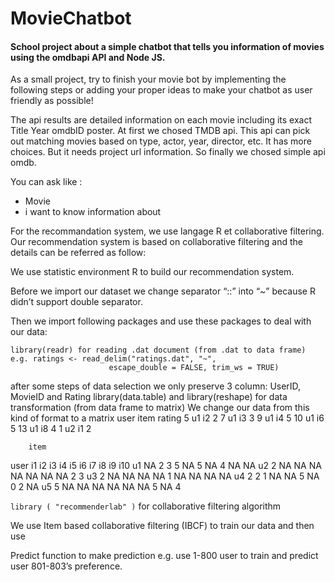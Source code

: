 # MovieChatbot

#### School project about a simple chatbot that tells you information of movies using the omdbapi API and Node JS.

As a small project, try to finish your movie bot by implementing the following steps or adding your proper ideas to make your chatbot as user friendly as possible!

The api results are detailed information on each movie including its exact Title Year omdbID poster. At first we chosed TMDB api. This api can pick out matching movies based on type, actor, year, director, etc. It has more choices. But it needs project url information. So finally we chosed simple api omdb.

You can ask like : 
- Movie <Moviename>
- i want to know information about <MovieName>
  
 For the recommandation system, we use langage R et collaborative filtering. 
 Our recommendation system is based on collaborative filtering and the details can be referred as follow:

We use statistic environment R to build our recommendation system.

Before we import our dataset we change separator “::” into “~” because R didn’t support double separator.

Then we import following packages and use these packages to deal with our data:
```
library(readr) for reading .dat document (from .dat to data frame)
e.g. ratings <- read_delim("ratings.dat", "~", 
                      escape_double = FALSE, trim_ws = TRUE)
```

after some steps of data selection we only preserve 3 column: UserID, MovieID and Rating 
library(data.table) and library(reshape) for data transformation (from data frame to matrix)
We change our data from this kind of format to a matrix
    user item rating
    5    u1   i2      2
    7    u1   i3      3
    9    u1   i4      5
    10   u1   i6      5
    13   u1   i8      4
    1    u2   i1      2

        item
 user i1 i2 i3 i4 i5 i6 i7 i8 i9 i10
   u1 NA  2  3  5 NA  5 NA  4 NA  NA
   u2  2 NA NA NA NA NA NA NA  2   3
   u3  2 NA NA NA NA  1 NA NA NA  NA
   u4  2  2  1 NA NA  5 NA  0  2  NA
   u5  5 NA NA NA NA NA NA  5 NA   4

```library ( "recommenderlab" )``` for collaborative filtering algorithm

We use Item based collaborative filtering (IBCF) to train our data and then use 

Predict function to make prediction e.g. use 1-800 user to train and predict user 801-803’s preference.



